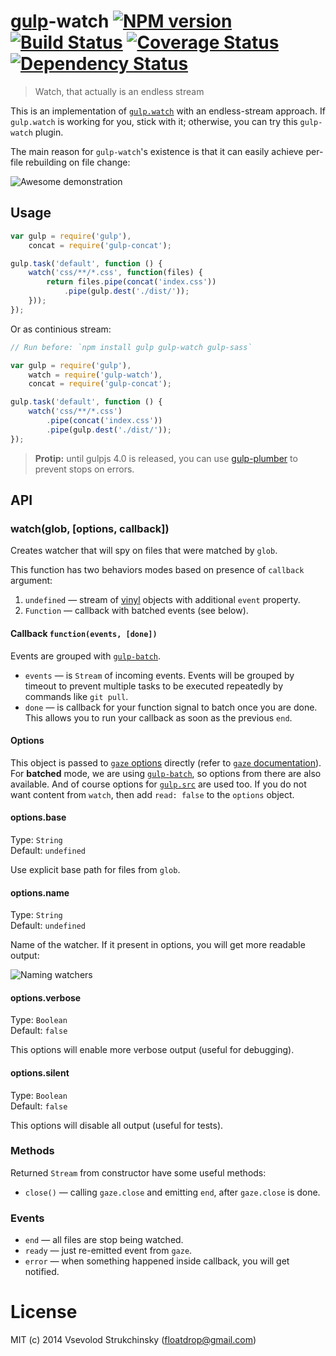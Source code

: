 # [gulp](https://github.com/gulpjs/gulp)-watch [![NPM version][npm-image]][npm-url] [![Build Status][travis-image]][travis-url] [![Coverage Status][coveralls-image]][coveralls-url] [![Dependency Status][depstat-image]][depstat-url]
> Watch, that actually is an endless stream

This is an implementation of [`gulp.watch`](https://github.com/gulpjs/gulp/blob/master/docs/API.md#gulpwatchglob—opts-cb) with an endless-stream approach. If `gulp.watch` is working for you, stick with it; otherwise, you can try this `gulp-watch` plugin.

The main reason for `gulp-watch`'s existence is that it can easily achieve per-file rebuilding on file change:

![Awesome demonstration](https://github.com/floatdrop/gulp-watch/raw/master/img/2014-01-09.gif)

## Usage

```js
var gulp = require('gulp'),
    concat = require('gulp-concat');

gulp.task('default', function () {
    watch('css/**/*.css', function(files) {
        return files.pipe(concat('index.css'))
            .pipe(gulp.dest('./dist/'));
    }));
});
```

Or as continious stream:

```js
// Run before: `npm install gulp gulp-watch gulp-sass`

var gulp = require('gulp'),
    watch = require('gulp-watch'),
    concat = require('gulp-concat');

gulp.task('default', function () {
    watch('css/**/*.css')
        .pipe(concat('index.css'))
        .pipe(gulp.dest('./dist/'));
});
```

> __Protip:__ until gulpjs 4.0 is released, you can use [gulp-plumber](https://github.com/floatdrop/gulp-plumber) to prevent stops on errors.

## API

### watch(glob, [options, callback])

Creates watcher that will spy on files that were matched by `glob`.

This function has two behaviors modes based on presence of `callback` argument:

1. `undefined` — stream of [vinyl](https://github.com/wearefractal/vinyl) objects with additional `event` property.
2. `Function` — callback with batched events (see below).

#### Callback `function(events, [done])`

Events are grouped with [`gulp-batch`](https://github.com/floatdrop/gulp-batch).

 * `events` — is `Stream` of incoming events. Events will be grouped by timeout to prevent multiple tasks to be executed repeatedly by commands like `git pull`.
 * `done` — is callback for your function signal to batch once you are done. This allows you to run your callback as soon as the previous `end`.

#### Options

This object is passed to [`gaze` options](https://github.com/shama/gaze#properties) directly (refer to [`gaze` documentation](https://github.com/shama/gaze)). For __batched__ mode, we are using [`gulp-batch`](https://github.com/floatdrop/gulp-batch#api), so options from there are also available. And of course options for [`gulp.src`](https://github.com/gulpjs/gulp#gulpsrcglobs-options) are used too. If you do not want content from `watch`, then add `read: false` to the `options` object.

#### options.base
Type: `String`  
Default: `undefined`

Use explicit base path for files from `glob`.

#### options.name
Type: `String`  
Default: `undefined`

Name of the watcher. If it present in options, you will get more readable output:

![Naming watchers](https://github.com/floatdrop/gulp-watch/raw/master/img/naming.png)

#### options.verbose
Type: `Boolean`  
Default: `false`

This options will enable more verbose output (useful for debugging).

#### options.silent
Type: `Boolean`  
Default: `false`

This options will disable all output (useful for tests).

### Methods

Returned `Stream` from constructor have some useful methods:

 * `close()` — calling `gaze.close` and emitting `end`, after `gaze.close` is done.

### Events

 * `end` — all files are stop being watched.
 * `ready` — just re-emitted event from `gaze`.
 * `error` — when something happened inside callback, you will get notified.

# License

MIT (c) 2014 Vsevolod Strukchinsky (floatdrop@gmail.com)

[npm-url]: https://npmjs.org/package/gulp-watch
[npm-image]: http://img.shields.io/npm/v/gulp-watch.svg?style=flat

[travis-url]: https://travis-ci.org/floatdrop/gulp-watch
[travis-image]: http://img.shields.io/travis/floatdrop/gulp-watch.svg?style=flat

[coveralls-url]: https://coveralls.io/r/floatdrop/gulp-watch
[coveralls-image]: http://img.shields.io/coveralls/floatdrop/gulp-watch.svg?style=flat

[depstat-url]: https://david-dm.org/floatdrop/gulp-watch
[depstat-image]: http://img.shields.io/david/floatdrop/gulp-watch.svg?style=flat
